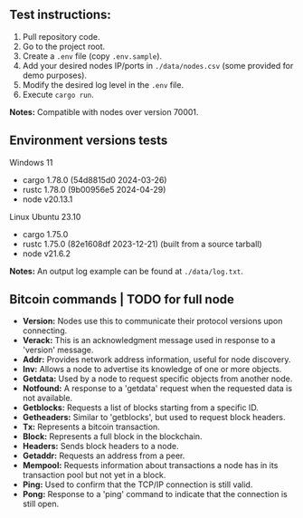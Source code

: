 ## Test instructions:

1. Pull repository code.
2. Go to the project root.
3. Create a `.env` file (copy `.env.sample`).
4. Add your desired nodes IP/ports in `./data/nodes.csv` (some provided for demo purposes).
5. Modify the desired log level in the `.env` file.
6. Execute `cargo run`.

**Notes:** Compatible with nodes over version 70001.


## Environment versions tests

Windows 11
- cargo 1.78.0 (54d8815d0 2024-03-26)
- rustc 1.78.0 (9b00956e5 2024-04-29)
- node v20.13.1

Linux Ubuntu 23.10
- cargo 1.75.0
- rustc 1.75.0 (82e1608df 2023-12-21) (built from a source tarball)
- node v21.6.2

**Notes:** An output log example can be found at `./data/log.txt`.


## Bitcoin commands | TODO for full node

- **Version:** Nodes use this to communicate their protocol versions upon connecting.
- **Verack:** This is an acknowledgment message used in response to a 'version' message.
- **Addr:** Provides network address information, useful for node discovery.
- **Inv:** Allows a node to advertise its knowledge of one or more objects.
- **Getdata:** Used by a node to request specific objects from another node.
- **Notfound:** A response to a 'getdata' request when the requested data is not available.
- **Getblocks:** Requests a list of blocks starting from a specific ID.
- **Getheaders:** Similar to 'getblocks', but used to request block headers.
- **Tx:** Represents a bitcoin transaction.
- **Block:** Represents a full block in the blockchain.
- **Headers:** Sends block headers to a node.
- **Getaddr:** Requests an address from a peer.
- **Mempool:** Requests information about transactions a node has in its transaction pool but not yet in a block.
- **Ping:** Used to confirm that the TCP/IP connection is still valid.
- **Pong:** Response to a 'ping' command to indicate that the connection is still open.
